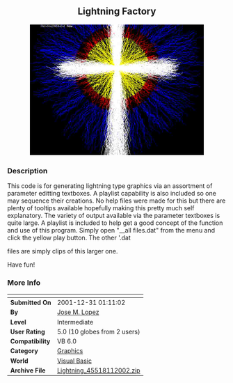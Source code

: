 ﻿<div align="center">

## Lightning Factory

<img src="PIC200211136393586.jpg">
</div>

### Description

This code is for generating lightning type graphics via an assortment of parameter editting textboxes. A playlist capability is also included so one may sequence their creations. No help files were made for this but there are plenty of tooltips available hopefully making this pretty much self explanatory. The variety of output available via the parameter textboxes is quite large. A playlist is included to help get a good concept of the function and use of this program. Simply open "__all files.dat" from the menu and click the yellow play button. The other '.dat

files are simply clips of this larger one.

Have fun!
 
### More Info
 


<span>             |<span>
---                |---
**Submitted On**   |2001-12-31 01:11:02
**By**             |[Jose M\. Lopez](https://github.com/Planet-Source-Code/PSCIndex/blob/master/ByAuthor/jose-m-lopez.md)
**Level**          |Intermediate
**User Rating**    |5.0 (10 globes from 2 users)
**Compatibility**  |VB 6\.0
**Category**       |[Graphics](https://github.com/Planet-Source-Code/PSCIndex/blob/master/ByCategory/graphics__1-46.md)
**World**          |[Visual Basic](https://github.com/Planet-Source-Code/PSCIndex/blob/master/ByWorld/visual-basic.md)
**Archive File**   |[Lightning\_45518112002\.zip](https://github.com/Planet-Source-Code/jose-m-lopez-lightning-factory__1-30277/archive/master.zip)








